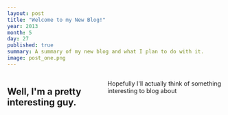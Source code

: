 ```yaml
---
layout: post
title: "Welcome to my New Blog!"
year: 2013
month: 5
day: 27
published: true
summary: A summary of my new blog and what I plan to do with it.
image: post_one.png
---
```


<div class="row">
  <div class="span9 columns">
    <h2>Well, I'm a pretty interesting guy.</h2>
    <p>Hopefully I'll actually think of something interesting to blog about</p>
</div>
</div>